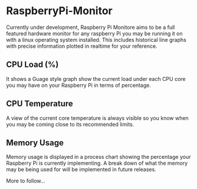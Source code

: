 # RaspberryPi-Monitor

Currently under development, Raspberry Pi Monitore aims to be a full featured hardware monitor for any raspberry Pi you may be running it on with a linux operating system installed. This includes historical line graphs with precise information plotted in realtime for your reference.

## CPU Load (%)

It shows a Guage style graph show the current load under each CPU core you may have on your Raspberry Pi in terms of percentage.

## CPU Temperature

A view of the current core temperature is always visible so you know when you may be coming close to its recommended limits.

## Memory Usage

Memory usage is displayed in a process chart showing the percentage your Raspberry Pi is currently implementing. A break down of what the memory may be being used for will be implemented in future releases.

More to follow...
